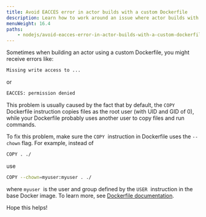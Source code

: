 ```yaml
---
title: Avoid EACCES error in actor builds with a custom Dockerfile
description: Learn how to work around an issue where actor builds with a custom Dockerfile fail to copy files due to write access errors.
menuWeight: 16.4
paths:
    - nodejs/avoid-eacces-error-in-actor-builds-with-a-custom-dockerfile
---
```


Sometimes when building an actor using a custom Dockerfile, you might receive errors like:

```Bash
Missing write access to ...
```

or

```Bash
EACCES: permission denied
```

This problem is usually caused by the fact that by default, the `COPY` Dockerfile instruction copies files as the root user (with UID and GID of 0), while your Dockerfile probably uses another user to copy files and run commands.

To fix this problem, make sure the `COPY`  instruction in Dockerfile uses the `--chown` flag. For example, instead of

```Bash
COPY . ./
```

use

```Bash
COPY --chown=myuser:myuser . ./
```

where `myuser`  is the user and group defined by the `USER`  instruction in the base Docker image. To learn more, see [Dockerfile documentation](https://docs.docker.com/engine/reference/builder/#copy).

Hope this helps!
